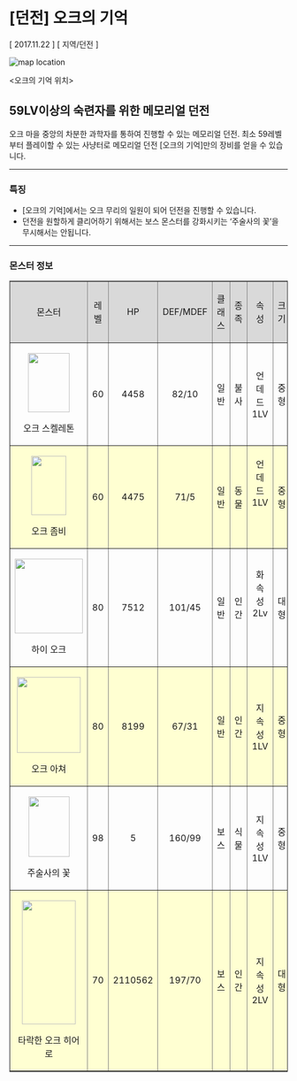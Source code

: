 # [던전] 오크의 기억

[ 2017.11.22 ] [ 지역/던전 ]

![map location](http://imgc.gnjoy.com/ufile/common/2017/11/27/115008_rhQxSCIM.bmp)

<오크의 기억 위치>

## 59LV이상의 숙련자를 위한 메모리얼 던전

오크 마을 중앙의 차분한 과학자를 통하여 진행할 수 있는 메모리얼 던전. 최소 59레벨부터 플레이할 수 있는 사냥터로 메모리얼 던전 [오크의 기억]만의 장비를 얻을 수 있습니다.

---

### 특징

* [오크의 기억]에서는 오크 무리의 일원이 되어 던전을 진행할 수 있습니다.
* 던전을 원할하게 클리어하기 위해서는 보스 몬스터를 강화시키는 ‘주술사의 꽃’을 무시해서는 안됩니다.

---

### 몬스터 정보

<table align="center" border="1" cellspacing="0">
	<tbody>
		<tr>
			<td style="background-color:#d9d9d9; text-align:center; vertical-align:middle; width:90.7pt">
			<p>몬스터</p>
			</td>
			<td style="background-color:#d9d9d9; text-align:center; vertical-align:middle; width:35.45pt">
			<p>레벨</p>
			</td>
			<td style="background-color:#d9d9d9; text-align:center; vertical-align:middle; width:49.6pt">
			<p>HP</p>
			</td>
			<td style="background-color:#d9d9d9; text-align:center; vertical-align:middle; width:2.0cm">
			<p>DEF/MDEF</p>
			</td>
			<td style="background-color:#d9d9d9; text-align:center; vertical-align:middle; width:35.45pt">
			<p>클래스</p>
			</td>
			<td style="background-color:#d9d9d9; text-align:center; vertical-align:middle; width:44.85pt">
			<p>종족</p>
			</td>
			<td style="background-color:#d9d9d9; text-align:center; vertical-align:middle; width:44.9pt">
			<p>속성</p>
			</td>
			<td style="background-color:#d9d9d9; text-align:center; vertical-align:middle; width:44.9pt">
			<p>크기</p>
			</td>
			<td style="background-color:#d9d9d9; text-align:center; vertical-align:middle; width:68.95pt">
			<p>EXP/JEXP</p>
			</td>
		</tr>
		<tr>
			<td style="height:85.2pt; text-align:center; vertical-align:middle; width:90.7pt">
			<p><img alt="" src="http://imgc.gnjoy.com/ufile/common/2017/11/30/023723_JoP1F2Yq.png" style="height:107px; width:75px"></p>
			<p>오크 스켈레톤</p>
			</td>
			<td style="height:85.2pt; text-align:center; vertical-align:middle; width:35.45pt">
			<p>60</p>
			</td>
			<td style="height:85.2pt; text-align:center; vertical-align:middle; width:49.6pt">
			<p>4458</p>
			</td>
			<td style="height:85.2pt; text-align:center; vertical-align:middle; width:2.0cm">
			<p>82/10</p>
			</td>
			<td style="height:85.2pt; text-align:center; vertical-align:middle; width:35.45pt">
			<p>일반</p>
			</td>
			<td style="height:85.2pt; text-align:center; vertical-align:middle; width:44.85pt">
			<p>불사</p>
			</td>
			<td style="height:85.2pt; text-align:center; vertical-align:middle; width:44.9pt">
			<p>언데드<br>
			1LV</p>
			</td>
			<td style="height:85.2pt; text-align:center; vertical-align:middle; width:44.9pt">
			<p>중형</p>
			</td>
			<td style="height:85.2pt; text-align:center; vertical-align:middle; width:68.95pt">
			<p>627/562</p>
			</td>
		</tr>
		<tr>
			<td style="background-color:#ffffd2; height:85.2pt; text-align:center; vertical-align:middle; width:90.7pt">
			<p><img alt="" src="http://imgc.gnjoy.com/ufile/common/2017/11/30/023736_gXpYygYi.png" style="height:107px; width:63px"></p>
			<p>오크 좀비</p>
			</td>
			<td style="background-color:#ffffd2; height:85.2pt; text-align:center; vertical-align:middle; width:35.45pt">
			<p>60</p>
			</td>
			<td style="background-color:#ffffd2; height:85.2pt; text-align:center; vertical-align:middle; width:49.6pt">
			<p>4475</p>
			</td>
			<td style="background-color:#ffffd2; height:85.2pt; text-align:center; vertical-align:middle; width:2cm">
			<p>71/5</p>
			</td>
			<td style="background-color:#ffffd2; height:85.2pt; text-align:center; vertical-align:middle; width:35.45pt">
			<p>일반</p>
			</td>
			<td style="background-color:#ffffd2; height:85.2pt; text-align:center; vertical-align:middle; width:44.85pt">
			<p>동물</p>
			</td>
			<td style="background-color:#ffffd2; height:85.2pt; text-align:center; vertical-align:middle; width:44.9pt">언데드<br>
			1LV
			<p>&nbsp;</p>
			</td>
			<td style="background-color:#ffffd2; height:85.2pt; text-align:center; vertical-align:middle; width:44.9pt">
			<p>중형</p>
			</td>
			<td style="background-color:#ffffd2; height:85.2pt; text-align:center; vertical-align:middle; width:68.95pt">
			<p>649/600</p>
			</td>
		</tr>
		<tr>
			<td style="height:85.2pt; text-align:center; vertical-align:middle; width:90.7pt">
			<p><img alt="" src="http://imgc.gnjoy.com/ufile/common/2017/11/30/024058_52UhiOAD.png" style="height:135px; width:123px"></p>
			<p>하이 오크</p>
			</td>
			<td style="height:85.2pt; text-align:center; vertical-align:middle; width:35.45pt">
			<p>80</p>
			</td>
			<td style="height:85.2pt; text-align:center; vertical-align:middle; width:49.6pt">
			<p>7512</p>
			</td>
			<td style="height:85.2pt; text-align:center; vertical-align:middle; width:2.0cm">
			<p>101/45</p>
			</td>
			<td style="height:85.2pt; text-align:center; vertical-align:middle; width:35.45pt">
			<p>일반</p>
			</td>
			<td style="height:85.2pt; text-align:center; vertical-align:middle; width:44.85pt">
			<p>인간</p>
			</td>
			<td style="height:85.2pt; text-align:center; vertical-align:middle; width:44.9pt">화속성<br>
			2Lv
			<p>&nbsp;</p>
			</td>
			<td style="height:85.2pt; text-align:center; vertical-align:middle; width:44.9pt">
			<p>대형</p>
			</td>
			<td style="height:85.2pt; text-align:center; vertical-align:middle; width:68.95pt">
			<p>1029/1005</p>
			</td>
		</tr>
		<tr>
			<td style="background-color:#ffffd2; height:85.2pt; text-align:center; vertical-align:middle; width:90.7pt">
			<p><img alt="" src="http://imgc.gnjoy.com/ufile/common/2017/11/30/024106_SxXqqKBB.png" style="height:137px; width:115px"></p>
			<p>오크 아쳐</p>
			</td>
			<td style="background-color:#ffffd2; height:85.2pt; text-align:center; vertical-align:middle; width:35.45pt">
			<p>80</p>
			</td>
			<td style="background-color:#ffffd2; height:85.2pt; text-align:center; vertical-align:middle; width:49.6pt">
			<p>8199</p>
			</td>
			<td style="background-color:#ffffd2; height:85.2pt; text-align:center; vertical-align:middle; width:2cm">
			<p>67/31</p>
			</td>
			<td style="background-color:#ffffd2; height:85.2pt; text-align:center; vertical-align:middle; width:35.45pt">
			<p>일반</p>
			</td>
			<td style="background-color:#ffffd2; height:85.2pt; text-align:center; vertical-align:middle; width:44.85pt">
			<p>인간</p>
			</td>
			<td style="background-color:#ffffd2; height:85.2pt; text-align:center; vertical-align:middle; width:44.9pt">
			<p>지속성<br>
			1LV</p>
			</td>
			<td style="background-color:#ffffd2; height:85.2pt; text-align:center; vertical-align:middle; width:44.9pt">
			<p>중형</p>
			</td>
			<td style="background-color:#ffffd2; height:85.2pt; text-align:center; vertical-align:middle; width:68.95pt">
			<p>1058/1006</p>
			</td>
		</tr>
		<tr>
			<td style="height:85.2pt; text-align:center; vertical-align:middle; width:90.7pt">
			<p><img alt="" src="http://imgc.gnjoy.com/ufile/common/2017/11/30/023752_7KxmucCf.png" style="height:109px; width:74px"></p>
			<p>주술사의 꽃</p>
			</td>
			<td style="height:85.2pt; text-align:center; vertical-align:middle; width:35.45pt">
			<p>98</p>
			</td>
			<td style="height:85.2pt; text-align:center; vertical-align:middle; width:49.6pt">
			<p>5</p>
			</td>
			<td style="height:85.2pt; text-align:center; vertical-align:middle; width:2.0cm">
			<p>160/99</p>
			</td>
			<td style="height:85.2pt; text-align:center; vertical-align:middle; width:35.45pt">
			<p>보스</p>
			</td>
			<td style="height:85.2pt; text-align:center; vertical-align:middle; width:44.85pt">
			<p>식물</p>
			</td>
			<td style="height:85.2pt; text-align:center; vertical-align:middle; width:44.9pt">
			<p>지속성<br>
			1LV</p>
			</td>
			<td style="height:85.2pt; text-align:center; vertical-align:middle; width:44.9pt">
			<p>중형</p>
			</td>
			<td style="height:85.2pt; text-align:center; vertical-align:middle; width:68.95pt">
			<p>-</p>
			</td>
		</tr>
		<tr>
			<td style="background-color:#ffffd2; height:85.2pt; text-align:center; vertical-align:middle; width:90.7pt">
			<p><img alt="" src="http://imgc.gnjoy.com/ufile/common/2017/11/30/023800_luMXIpLt.png" style="height:224px; width:97px"></p>
			<p>타락한 오크 히어로</p>
			</td>
			<td style="background-color:#ffffd2; height:85.2pt; text-align:center; vertical-align:middle; width:35.45pt">
			<p>70</p>
			</td>
			<td style="background-color:#ffffd2; height:85.2pt; text-align:center; vertical-align:middle; width:49.6pt">
			<p>2110562</p>
			</td>
			<td style="background-color:#ffffd2; height:85.2pt; text-align:center; vertical-align:middle; width:2cm">
			<p>197/70</p>
			</td>
			<td style="background-color:#ffffd2; height:85.2pt; text-align:center; vertical-align:middle; width:35.45pt">
			<p>보스</p>
			</td>
			<td style="background-color:#ffffd2; height:85.2pt; text-align:center; vertical-align:middle; width:44.85pt">
			<p>인간</p>
			</td>
			<td style="background-color:#ffffd2; height:85.2pt; text-align:center; vertical-align:middle; width:44.9pt">
			<p>지속성<br>
			2LV</p>
			</td>
			<td style="background-color:#ffffd2; height:85.2pt; text-align:center; vertical-align:middle; width:44.9pt">
			<p>대형</p>
			</td>
			<td style="background-color:#ffffd2; height:85.2pt; text-align:center; vertical-align:middle; width:68.95pt">
			<p>166639/118717</p>
			</td>
		</tr>
	</tbody>
</table>